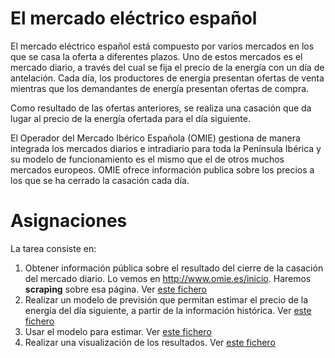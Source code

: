 

# El mercado eléctrico español


El mercado eléctrico español está compuesto por varios mercados en los que se casa la oferta a diferentes plazos. Uno de estos mercados es el mercado diario, a través del cual se fija el precio de la energía con un día de antelación. Cada día, los productores de energía presentan ofertas de venta mientras que los demandantes de energía presentan ofertas de compra.

Como resultado de las ofertas anteriores, se realiza una casación que da lugar al precio de la energía ofertada para el día siguiente.

El Operador del Mercado Ibérico Española (OMIE) gestiona de manera integrada los mercados diarios e intradiario para toda la Península Ibérica y su modelo de funcionamiento es el mismo que el de otros muchos mercados europeos. OMIE ofrece información publica sobre los precios a los que se ha cerrado la casación cada día.


# Asignaciones

La tarea consiste en:
1.	Obtener información pública sobre el resultado del cierre de la casación del mercado diario. Lo vemos en http://www.omie.es/inicio. Haremos **scraping** sobre esa página.  Ver [este fichero](https://github.com/huanlui/time-series/blob/master/development/01%20descarga_scraping/download_first.R)
2. Realizar un modelo de previsión que permitan estimar el precio de la energía del día siguiente, a partir de la información histórica. Ver [este fichero](https://github.com/huanlui/time-series/blob/master/development/02%20training_and_testing/choose_best_model.R)
3. Usar el modelo para estimar. Ver [este fichero](https://github.com/huanlui/time-series/blob/master/development/03%20forecasting/forecast_energy_spa.R)
4. Realizar una visualización de los resultados. Ver [este fichero](https://github.com/huanlui/time-series/blob/master/development/04%20visualization/plotly.R)


